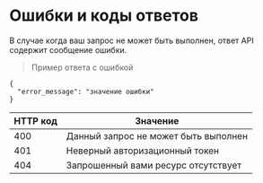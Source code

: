 # Ошибки и коды ответов

В случае когда ваш запрос не может быть выполнен, ответ API содержит сообщение ошибки.

> Пример ответа с ошибкой

```
{
  "error_message": "значение ошибки"
}
```

HTTP код | Значение
---------- | -------
400 | Данный запрос не может быть выполнен
401 | Неверный авторизационный токен
404 | Запрошенный вами ресурс отсутствует
